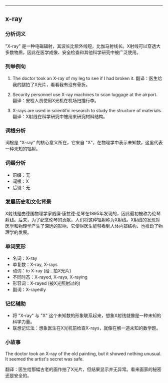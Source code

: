 
---------------
## x-ray
### 分析词义
"X-ray" 是一种电磁辐射，其波长比紫外线短，比伽马射线长。X射线可以穿透大多数物质，因此在医学成像、安全检查和其他科学研究中被广泛使用。

### 列举例句
1. The doctor took an X-ray of my leg to see if I had broken it.
   翻译：医生给我的腿拍了X光片，看看我有没有骨折。

2. Security personnel use X-ray machines to scan luggage at the airport.
   翻译：安检人员使用X光机在机场扫描行李。

3. X-rays are used in scientific research to study the structure of materials.
   翻译：X射线在科学研究中被用来研究材料结构。

### 词根分析
词根是 "X-ray" 的核心意义所在，它来自 "X"，在物理学中表示未知数，这里代表一种未知的辐射。

### 词缀分析
- 前缀：无
- 词根：X
- 后缀：无

### 发展历史和文化背景
X射线是由德国物理学家威廉·康拉德·伦琴在1895年发现的，因此最初被称为伦琴射线。后来，为了纪念伦琴的贡献，人们将这种辐射称为X射线。X射线的发现对医学和物理学产生了深远的影响，它使得医生能够看到人体内部结构，也推动了物理学的发展。

### 单词变形
- 名词：X-ray
- 单复数：X-ray, X-rays
- 动词：to X-ray (给...拍X光片)
- 不同时态：X-rayed, X-rays, X-raying
- 形容词：X-rayed (被X光照射过的)
- 副词：X-rayedly

### 记忆辅助
- 将 "X-ray" 与 "X" 这个未知数的形象联系起来，想象X射线就像是一种未知的科学力量。
- 联想记忆法：想象医生在X光机前检查X-rays，就像在解一道未知的数学题。

### 小故事
The doctor took an X-ray of the old painting, but it showed nothing unusual. It seemed the artist's secret was safe.

翻译：医生给那幅古老的画作拍了X光片，但结果显示并无异常。看来画家的秘密还是安全的。

